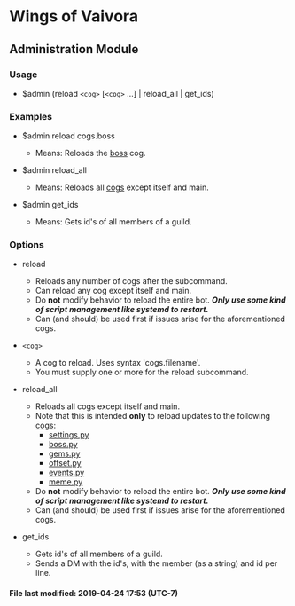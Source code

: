 # Wings of Vaivora

## Administration Module

### Usage
+ $admin (reload `<cog>` [`<cog>` ...] | reload_all | get_ids)

### Examples
+ $admin reload cogs.boss
    - Means: Reloads the [boss](../cogs/boss.py) cog.

+ $admin reload_all
    - Means: Reloads all [cogs](../cogs) except itself and main.

+ $admin get_ids
    - Means: Gets id's of all members of a guild.

### Options
+ reload
    - Reloads any number of cogs after the subcommand.
    - Can reload any cog except itself and main.
    - Do **not** modify behavior to reload the entire bot. ***Only use some kind of script management like systemd to restart.***
    - Can (and should) be used first if issues arise for the aforementioned cogs.

+ `<cog>`
    - A cog to reload. Uses syntax 'cogs.filename'.
    - You must supply one or more for the reload subcommand.

+ reload_all
    - Reloads all cogs except itself and main.
    - Note that this is intended **only** to reload updates to the following [cogs](../cogs):
        * [settings.py](../cogs/settings.py)
        * [boss.py](../cogs/boss.py)
        * [gems.py](../cogs/gems.py)
        * [offset.py](../cogs/offset.py)
        * [events.py](../cogs/events.py)
        * [meme.py](../cogs/meme.py)
    - Do **not** modify behavior to reload the entire bot. ***Only use some kind of script management like systemd to restart.***
    - Can (and should) be used first if issues arise for the aforementioned cogs.

+ get_ids
    - Gets id's of all members of a guild.
    - Sends a DM with the id's, with the member (as a string) and id per line.

#### File last modified: 2019-04-24 17:53 (UTC-7)
